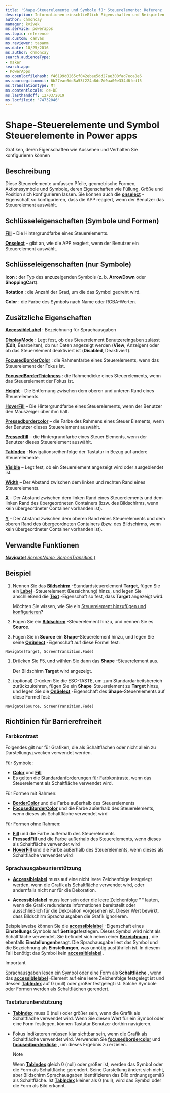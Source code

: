 ```yaml
---
title: 'Shape-Steuerelemente und Symbole für Steuerelemente: Referenz | Microsoft-Dokumentation'
description: Informationen einschließlich Eigenschaften und Beispielen für Shape-Steuerelemente und Symbole für Steuerelemente
author: chmoncay
manager: kvivek
ms.service: powerapps
ms.topic: reference
ms.custom: canvas
ms.reviewer: tapanm
ms.date: 10/25/2016
ms.author: chmoncay
search.audienceType:
- maker
search.app:
- PowerApps
ms.openlocfilehash: f46199d0265cf042ebae5dd27ae308fad7eca8e6
ms.sourcegitcommit: 6b27eae6dd8a53f224a8dc7d0aa00e334d6fed15
ms.translationtype: MT
ms.contentlocale: de-DE
ms.lasthandoff: 12/03/2019
ms.locfileid: "74732046"
---
```

# <a name="shape-controls-and-icon-controls-in-power-apps"></a>Shape-Steuerelemente und Symbol Steuerelemente in Power apps
Grafiken, deren Eigenschaften wie Aussehen und Verhalten Sie konfigurieren können

## <a name="description"></a>Beschreibung
Diese Steuerelemente umfassen Pfeile, geometrische Formen, Aktionssymbole und Symbole, deren Eigenschaften wie Füllung, Größe und Position sich konfigurieren lassen. Sie können auch die **[onselect](properties-core.md)** -Eigenschaft so konfigurieren, dass die APP reagiert, wenn der Benutzer das Steuerelement auswählt.

## <a name="key-properties-icons-and-shapes"></a>Schlüsseleigenschaften (Symbole und Formen)
**[Fill](properties-color-border.md)** – Die Hintergrundfarbe eines Steuerelements.

**[Onselect](properties-core.md)** – gibt an, wie die APP reagiert, wenn der Benutzer ein Steuerelement auswählt.

## <a name="key-properties-icons-only"></a>Schlüsseleigenschaften (nur Symbole)

**Icon** : der Typ des anzuzeigenden Symbols (z. b. **ArrowDown** oder **ShoppingCart**). 

**Rotation** : die Anzahl der Grad, um die das Symbol gedreht wird. 

**Color** : die Farbe des Symbols nach Name oder RGBA-Werten.

## <a name="additional-properties"></a>Zusätzliche Eigenschaften
**[AccessibleLabel](properties-accessibility.md)** : Bezeichnung für Sprachausgaben

**[DisplayMode](properties-core.md)** : Legt fest, ob das Steuerelement Benutzereingaben zulässt (**Edit**, Bearbeiten), ob nur Daten angezeigt werden (**View**, Anzeigen) oder ob das Steuerelement deaktiviert ist (**Disabled**, Deaktiviert).

**[FocusedBorderColor](properties-color-border.md)** : die Rahmenfarbe eines Steuerelements, wenn das Steuerelement der Fokus ist.

**[FocusedBorderThickness](properties-color-border.md)** : die Rahmendicke eines Steuerelements, wenn das Steuerelement der Fokus ist.

**[Height](properties-size-location.md)** – Die Entfernung zwischen dem oberen und unteren Rand eines Steuerelements.

**[HoverFill](properties-color-border.md)** – Die Hintergrundfarbe eines Steuerelements, wenn der Benutzer den Mauszeiger über ihm hält.

**[Pressedbordercolor](properties-color-border.md)** – die Farbe des Rahmens eines Steuer Elements, wenn der Benutzer dieses Steuerelement auswählt.

**[Pressedfill](properties-color-border.md)** – die Hintergrundfarbe eines Steuer Elements, wenn der Benutzer dieses Steuerelement auswählt.

**[TabIndex](properties-accessibility.md)** : Navigationsreihenfolge der Tastatur in Bezug auf andere Steuerelemente.

**[Visible](properties-core.md)** – Legt fest, ob ein Steuerelement angezeigt wird oder ausgeblendet ist.

**[Width](properties-size-location.md)** – Der Abstand zwischen dem linken und rechten Rand eines Steuerelements.

**[X](properties-size-location.md)** – Der Abstand zwischen dem linken Rand eines Steuerelements und dem linken Rand des übergeordneten Containers (bzw. des Bildschirms, wenn kein übergeordneter Container vorhanden ist).

**[Y](properties-size-location.md)** – Der Abstand zwischen dem oberen Rand eines Steuerelements und dem oberen Rand des übergeordneten Containers (bzw. des Bildschirms, wenn kein übergeordneter Container vorhanden ist).

## <a name="related-functions"></a>Verwandte Funktionen

[**Navigate**( *ScreenName*, *ScreenTransition* )](../functions/function-navigate.md)

## <a name="example"></a>Beispiel

1. Nennen Sie das **[Bildschirm](control-screen.md)** -Standardsteuerelement **Target**, fügen Sie ein **[Label](control-text-box.md)** -Steuerelement (Bezeichnung) hinzu, und legen Sie anschließend die  **[Text](properties-core.md)** -Eigenschaft so fest, dass **Target** angezeigt wird.

    Möchten Sie wissen, wie Sie ein [Steuerelement hinzufügen und konfigurieren](../add-configure-controls.md)?

1. Fügen Sie ein **[Bildschirm](control-screen.md)** -Steuerelement hinzu, und nennen Sie es **Source**.

1. Fügen Sie in **Source** ein **Shape**-Steuerelement hinzu, und legen Sie seine **[OnSelect](properties-core.md)** -Eigenschaft auf diese Formel fest:

  `Navigate(Target, ScreenTransition.Fade)`
  
1. Drücken Sie F5, und wählen Sie dann das **Shape** -Steuerelement aus.

    Der Bildschirm **Target** wird angezeigt.

1. (optional) Drücken Sie die ESC-TASTE, um zum Standardarbeitsbereich zurückzukehren, fügen Sie ein **Shape**-Steuerelement zu **Target** hinzu, und legen Sie die **[OnSelect](properties-core.md)** -Eigenschaft des **Shape**-Steuerelements auf diese Formel fest:

  `Navigate(Source, ScreenTransition.Fade)`

## <a name="accessibility-guidelines"></a>Richtlinien für Barrierefreiheit

### <a name="color-contrast"></a>Farbkontrast

Folgendes gilt nur für Grafiken, die als Schaltflächen oder nicht allein zu Darstellungszwecken verwendet werden.

Für Symbole:
- **[Color](properties-color-border.md)** und **[Fill](properties-color-border.md)**
- Es gelten die [Standardanforderungen für Farbkontraste](../accessible-apps-color.md), wenn das Steuerelement als Schaltfläche verwendet wird.

Für Formen mit Rahmen:
- **[BorderColor](properties-color-border.md)** und die Farbe außerhalb des Steuerelements
- **[FocusedBorderColor](properties-color-border.md)** und die Farbe außerhalb des Steuerelements, wenn dieses als Schaltfläche verwendet wird

Für Formen ohne Rahmen:
- **[Fill](properties-color-border.md)** und die Farbe außerhalb des Steuerelements
- **[PressedFill](properties-color-border.md)** und die Farbe außerhalb des Steuerelements, wenn dieses als Schaltfläche verwendet wird
- **[HoverFill](properties-color-border.md)** und die Farbe außerhalb des Steuerelements, wenn dieses als Schaltfläche verwendet wird

### <a name="screen-reader-support"></a>Sprachausgabeunterstützung
- **[Accessiblelabel](properties-accessibility.md)** muss auf eine nicht leere Zeichenfolge festgelegt werden, wenn die Grafik als Schaltfläche verwendet wird, oder andernfalls nicht nur für die Dekoration.

- **[Accessiblelabel](properties-accessibility.md)** muss leer sein oder die leere Zeichenfolge **""** lauten, wenn die Grafik redundante Informationen bereitstellt oder ausschließlich für die Dekoration vorgesehen ist. Dieser Wert bewirkt, dass Bildschirm Sprachausgaben die Grafik ignorieren.

Beispielsweise können Sie die **[accessiblelabel](properties-accessibility.md)** -Eigenschaft eines **Einstellungs** Symbols auf **Settings**festlegen. Dieses Symbol wird nicht als Schaltfläche verwendet. Sie befindet sich neben einer **[Bezeichnung](control-text-box.md)** , die ebenfalls **Einstellungen**besagt. Die Sprachausgabe liest das Symbol und die Bezeichnung als **Einstellungen**, was unnötig ausführlich ist. In diesem Fall benötigt das Symbol kein **[accessiblelabel](properties-accessibility.md)** .

> [!IMPORTANT]
> Sprachausgaben lesen ein Symbol oder eine Form als **Schaltfläche** , wenn das **[accessiblelabel](properties-accessibility.md)** -Element auf eine leere Zeichenfolge festgelegt ist und dessen **[TabIndex](properties-accessibility.md)** auf 0 (null) oder größer festgelegt ist. Solche Symbole oder Formen werden als Schaltflächen gerendert. 

### <a name="keyboard-support"></a>Tastaturunterstützung
- **[TabIndex](properties-accessibility.md)** muss 0 (null) oder größer sein, wenn die Grafik als Schaltfläche verwendet wird. Wenn Sie diesen Wert für ein Symbol oder eine Form festlegen, können Tastatur Benutzer dorthin navigieren.

- Fokus Indikatoren müssen klar sichtbar sein, wenn die Grafik als Schaltfläche verwendet wird. Verwenden Sie **[focusedbordercolor](properties-color-border.md)** und **[focusedborderdicke](properties-color-border.md)** , um dieses Ergebnis zu erzielen.

    > [!NOTE]
    > Wenn **[TabIndex](properties-accessibility.md)** gleich 0 (null) oder größer ist, werden das Symbol oder die Form als Schaltfläche gerendert. Seine Darstellung ändert sich nicht, aber Bildschirm Sprachausgaben identifizieren das Bild ordnungsgemäß als Schaltfläche. Ist **[TabIndex](properties-accessibility.md)** kleiner als 0 (null), wird das Symbol oder die Form als Bild erkannt.
